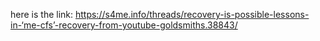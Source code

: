 here is the link: https://s4me.info/threads/recovery-is-possible-lessons-in-‘me-cfs’-recovery-from-youtube-goldsmiths.38843/
